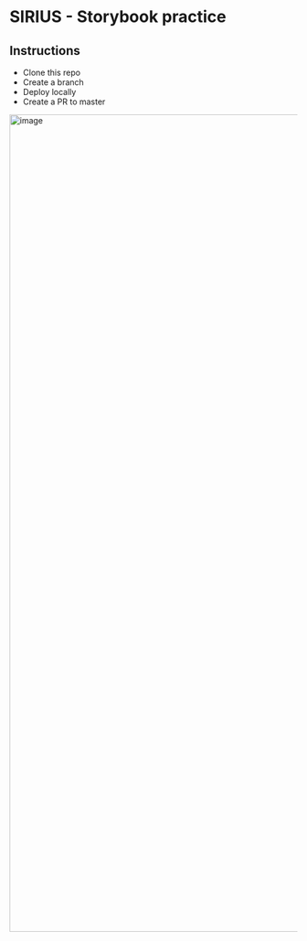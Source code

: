 # SIRIUS - Storybook practice

## Instructions

- Clone this repo
- Create a branch
- Deploy locally
- Create a PR to master
<img width="1430" alt="image" src="https://github.com/pedropanosyan/storybook-practice/assets/92336485/1973f920-002d-48b2-a6c3-3b8dc596cdb0">
